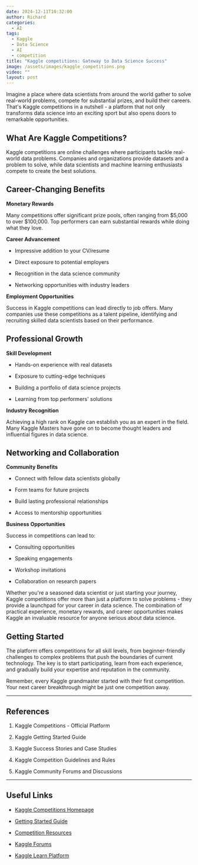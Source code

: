 ```yaml
---
date: 2024-12-11T10:32:00
author: Richard
categories:
  - AI
tags:
  - Kaggle
  - Data Science
  - AI
  - competition
title: "Kaggle competitions: Gateway to Data Science Success"
image: /assets/images/kaggle_competitions.png
video: ""
layout: post
---
```

Imagine a place where data scientists from around the world gather to solve real-world problems, compete for substantial prizes, and build their careers. That's Kaggle competitions in a nutshell - a platform that not only transforms data science into an exciting sport but also opens doors to remarkable opportunities.

## What Are Kaggle Competitions?

Kaggle competitions are online challenges where participants tackle real-world data problems. Companies and organizations provide datasets and a problem to solve, while data scientists and machine learning enthusiasts compete to create the best solutions.

## Career-Changing Benefits

**Monetary Rewards**

Many competitions offer significant prize pools, often ranging from $5,000 to over $100,000. Top performers can earn substantial rewards while doing what they love.

**Career Advancement**

- Impressive addition to your CV/resume

- Direct exposure to potential employers

- Recognition in the data science community

- Networking opportunities with industry leaders

**Employment Opportunities**

Success in Kaggle competitions can lead directly to job offers. Many companies use these competitions as a talent pipeline, identifying and recruiting skilled data scientists based on their performance.

## Professional Growth

**Skill Development**

- Hands-on experience with real datasets

- Exposure to cutting-edge techniques

- Building a portfolio of data science projects

- Learning from top performers' solutions

**Industry Recognition**

Achieving a high rank on Kaggle can establish you as an expert in the field. Many Kaggle Masters have gone on to become thought leaders and influential figures in data science.

## Networking and Collaboration

**Community Benefits**

- Connect with fellow data scientists globally

- Form teams for future projects

- Build lasting professional relationships

- Access to mentorship opportunities

**Business Opportunities**

Success in competitions can lead to:

- Consulting opportunities

- Speaking engagements

- Workshop invitations

- Collaboration on research papers

Whether you're a seasoned data scientist or just starting your journey, Kaggle competitions offer more than just a platform to solve problems - they provide a launchpad for your career in data science. The combination of practical experience, monetary rewards, and career opportunities makes Kaggle an invaluable resource for anyone serious about data science.

## Getting Started

The platform offers competitions for all skill levels, from beginner-friendly challenges to complex problems that push the boundaries of current technology. The key is to start participating, learn from each experience, and gradually build your expertise and reputation in the community.

Remember, every Kaggle grandmaster started with their first competition. Your next career breakthrough might be just one competition away.

---

## References

1. Kaggle Competitions - Official Platform

2. Kaggle Getting Started Guide

3. Kaggle Success Stories and Case Studies

4. Kaggle Competition Guidelines and Rules

5. Kaggle Community Forums and Discussions

---

## Useful Links

- [Kaggle Competitions Homepage](https://www.kaggle.com/competitions) 

- [Getting Started Guide](https://www.kaggle.com/learn)

- [Competition Resources](https://www.kaggle.com/resources)

- [Kaggle Forums](https://www.kaggle.com/discussion)

- [Kaggle Learn Platform](https://www.kaggle.com/learn/overview)
